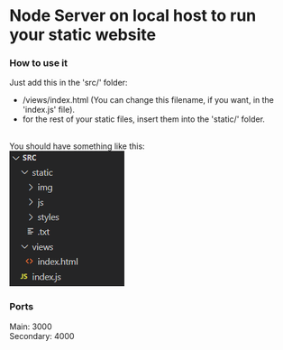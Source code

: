 # Node Server on local host to run your static website

### How to use it
Just add this in the 'src/' folder:

- /views/index.html (You can change this filename, if you want, in the 'index.js' file).
- for the rest of your static files, insert them into the 'static/' folder.
<br>
You should have something like this:
<br>
<img src="./img/screenshot_src_example.png" />

### Ports
Main: 3000<br>
Secondary: 4000
